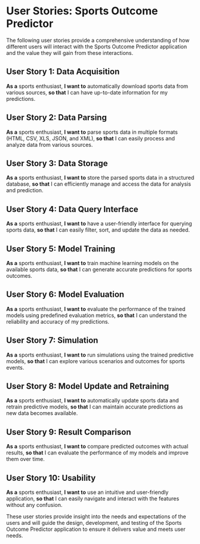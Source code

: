 # User Stories: Sports Outcome Predictor

The following user stories provide a comprehensive understanding of how different users will interact with the Sports Outcome Predictor application and the value they will gain from these interactions.

## User Story 1: Data Acquisition

**As a** sports enthusiast,
**I want to** automatically download sports data from various sources,
**so that** I can have up-to-date information for my predictions.

## User Story 2: Data Parsing

**As a** sports enthusiast,
**I want to** parse sports data in multiple formats (HTML, CSV, XLS, JSON, and XML),
**so that** I can easily process and analyze data from various sources.

## User Story 3: Data Storage

**As a** sports enthusiast,
**I want to** store the parsed sports data in a structured database,
**so that** I can efficiently manage and access the data for analysis and prediction.

## User Story 4: Data Query Interface

**As a** sports enthusiast,
**I want to** have a user-friendly interface for querying sports data,
**so that** I can easily filter, sort, and update the data as needed.

## User Story 5: Model Training

**As a** sports enthusiast,
**I want to** train machine learning models on the available sports data,
**so that** I can generate accurate predictions for sports outcomes.

## User Story 6: Model Evaluation

**As a** sports enthusiast,
**I want to** evaluate the performance of the trained models using predefined evaluation metrics,
**so that** I can understand the reliability and accuracy of my predictions.

## User Story 7: Simulation

**As a** sports enthusiast,
**I want to** run simulations using the trained predictive models,
**so that** I can explore various scenarios and outcomes for sports events.

## User Story 8: Model Update and Retraining

**As a** sports enthusiast,
**I want to** automatically update sports data and retrain predictive models,
**so that** I can maintain accurate predictions as new data becomes available.

## User Story 9: Result Comparison

**As a** sports enthusiast,
**I want to** compare predicted outcomes with actual results,
**so that** I can evaluate the performance of my models and improve them over time.

## User Story 10: Usability

**As a** sports enthusiast,
**I want to** use an intuitive and user-friendly application,
**so that** I can easily navigate and interact with the features without any confusion.

These user stories provide insight into the needs and expectations of the users and will guide the design, development, and testing of the Sports Outcome Predictor application to ensure it delivers value and meets user needs.
